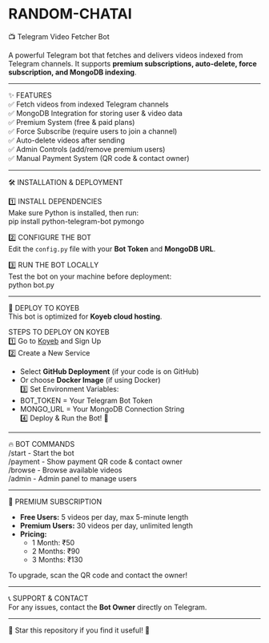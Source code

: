 # RANDOM-CHATAI

📺 Telegram Video Fetcher Bot  

A powerful Telegram bot that fetches and delivers videos indexed from Telegram channels. It supports **premium subscriptions, auto-delete, force subscription, and MongoDB indexing**.  

---

✨ FEATURES  
✅ Fetch videos from indexed Telegram channels  
✅ MongoDB Integration for storing user & video data  
✅ Premium System (free & paid plans)  
✅ Force Subscribe (require users to join a channel)  
✅ Auto-delete videos after sending  
✅ Admin Controls (add/remove premium users)  
✅ Manual Payment System (QR code & contact owner)  

---

🛠 INSTALLATION & DEPLOYMENT  

1️⃣ INSTALL DEPENDENCIES  
Make sure Python is installed, then run:  
pip install python-telegram-bot pymongo  

2️⃣ CONFIGURE THE BOT  
Edit the `config.py` file with your **Bot Token** and **MongoDB URL**.  

3️⃣ RUN THE BOT LOCALLY  
Test the bot on your machine before deployment:  
python bot.py  

---

🚀 DEPLOY TO KOYEB  
This bot is optimized for **Koyeb cloud hosting**.  

STEPS TO DEPLOY ON KOYEB  
1️⃣ Go to [Koyeb](https://www.koyeb.com/) and Sign Up  
2️⃣ Create a New Service  
   - Select **GitHub Deployment** (if your code is on GitHub)  
   - Or choose **Docker Image** (if using Docker)  
3️⃣ Set Environment Variables:  
   - BOT_TOKEN = Your Telegram Bot Token  
   - MONGO_URL = Your MongoDB Connection String  
4️⃣ Deploy & Run the Bot! 🎉  

---

🔥 BOT COMMANDS  
/start - Start the bot  
/payment - Show payment QR code & contact owner  
/browse - Browse available videos  
/admin - Admin panel to manage users  

---

🛒 PREMIUM SUBSCRIPTION  
- **Free Users:** 5 videos per day, max 5-minute length  
- **Premium Users:** 30 videos per day, unlimited length  
- **Pricing:**  
  - 1 Month: ₹50  
  - 2 Months: ₹90  
  - 3 Months: ₹130  

To upgrade, scan the QR code and contact the owner!  

---

📞 SUPPORT & CONTACT  
For any issues, contact the **Bot Owner** directly on Telegram.  

---

🌟 Star this repository if you find it useful! 🌟

